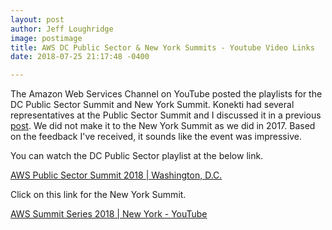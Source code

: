 ```yaml
---
layout: post
author: Jeff Loughridge
image: postimage
title: AWS DC Public Sector & New York Summits - Youtube Video Links
date: 2018-07-25 21:17:48 -0400

---
```

The Amazon Web Services Channel on YouTube posted the playlists for the DC Public Sector Summit and New York Summit. Konekti had several representatives at the Public Sector Summit and I discussed it in a previous [post](https://konekti.us/2018/06/26/konekti-at-the-aws-public-sector-summit.html "Konekti at the AWS Public Sector Summit"). We did not make it to the New York Summit as we did in 2017. Based on the feedback I've received, it sounds like the event was impressive.

You can watch the DC Public Sector playlist at the below link.

[AWS Public Sector Summit 2018 | Washington, D.C.](https://www.youtube.com/watch?v=N3CFzEk3dRA&list=PLhr1KZpdzukeEdgc5W4So6x1rufYyjzNW)  

Click on this link for the New York Summit.

[AWS Summit Series 2018 | New York - YouTube](https://www.youtube.com/playlist?list=PLhr1KZpdzukexipiMK8t6T8KVcIIkKNl2 "AWS Summit Series 2018 | New York")